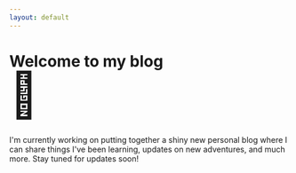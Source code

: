 ```yaml
---
layout: default
---
```


# Welcome to my blog

<h1 style="font-size: 80px; margin: -25px 0 25px 0px;">🚧</h1>
I'm currently working on putting together a shiny new personal blog where I can share things I've been learning, updates on new adventures, and much more. Stay tuned for updates soon!
